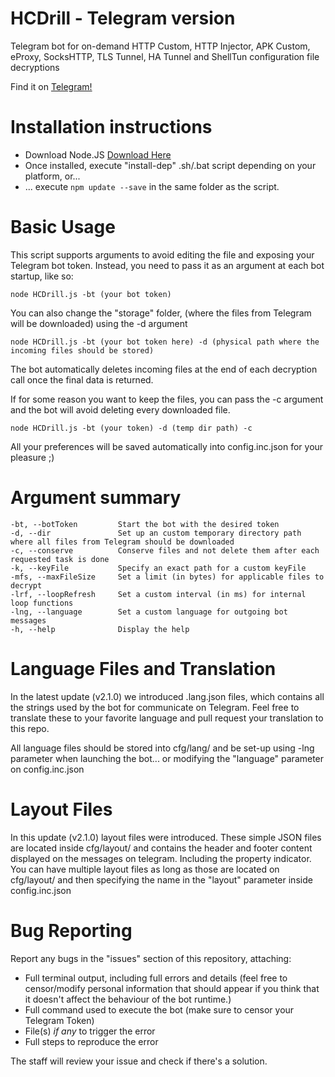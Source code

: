 # HCDrill - Telegram version
Telegram bot for on-demand HTTP Custom, HTTP Injector, APK Custom, eProxy, SocksHTTP, TLS Tunnel, HA Tunnel and ShellTun configuration file decryptions

Find it on [Telegram!](https://t.me/TaRe8A7MeD)

# Installation instructions
- Download Node.JS [Download Here](https://nodejs.org/en/download/ "Node.JS Download")
- Once installed, execute "install-dep" .sh/.bat script depending on your platform, or...
- ... execute `npm update --save` in the same folder as the script.

# Basic Usage
This script supports arguments to avoid editing the file and exposing your Telegram bot token. Instead, you need to pass it as an argument at each bot startup, like so:

`node HCDrill.js -bt (your bot token)`

You can also change the "storage" folder, (where the files from Telegram will be downloaded) using the -d argument

`node HCDrill.js -bt (your bot token here) -d (physical path where the incoming files should be stored)`

The bot automatically deletes incoming files at the end of each decryption call once the final data is returned.

If for some reason you want to keep the files, you can pass the -c argument and the bot will avoid deleting every downloaded file.

`node HCDrill.js -bt (your token) -d (temp dir path) -c`

All your preferences will be saved automatically into config.inc.json for your pleasure ;)

# Argument summary

```
-bt, --botToken         Start the bot with the desired token
-d, --dir               Set up an custom temporary directory path where all files from Telegram should be downloaded
-c, --conserve          Conserve files and not delete them after each requested task is done
-k, --keyFile           Specify an exact path for a custom keyFile
-mfs, --maxFileSize     Set a limit (in bytes) for applicable files to decrypt
-lrf, --loopRefresh     Set a custom interval (in ms) for internal loop functions
-lng, --language        Set a custom language for outgoing bot messages
-h, --help              Display the help
```

# Language Files and Translation
In the latest update (v2.1.0) we introduced .lang.json files, which contains all the strings used by the bot for communicate on Telegram. Feel free to translate these to your favorite language and pull request your translation to this repo.

All language files should be stored into cfg/lang/ and be set-up using -lng parameter when launching the bot... or modifying the "language" parameter on config.inc.json

# Layout Files
In this update (v2.1.0) layout files were introduced. These simple JSON files are located inside cfg/layout/ and contains the header and footer content displayed on the messages on telegram. Including the property indicator. You can have multiple layout files as long as those are located on cfg/layout/ and then specifying the name in the "layout" parameter inside config.inc.json

# Bug Reporting
Report any bugs in the "issues" section of this repository, attaching:
- Full terminal output, including full errors and details (feel free to censor/modify personal information that should appear if you think that it doesn't affect the behaviour of the bot runtime.)
- Full command used to execute the bot (make sure to censor your Telegram Token)
- File(s) *if any* to trigger the error
- Full steps to reproduce the error

The staff will review your issue and check if there's a solution.
